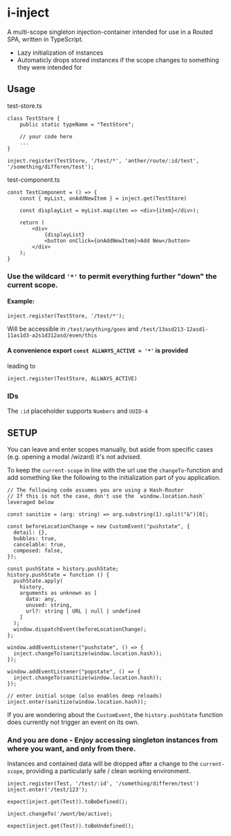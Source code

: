 # i-inject

A multi-scope singleton injection-container intended for use in a Routed SPA, written in TypeScript.

- Lazy initialization of instances
- Automaticly drops stored instances if the scope changes to something they were intended for

## Usage

test-store.ts

```
class TestStore {
    public static typeName = "TestStore";

    // your code here
    ...
}

inject.register(TestStore, '/test/*', 'anther/route/:id/test', '/something/differen/test');

```

test-component.ts

```
const TestComponent = () => {
    const { myList, onAddNewItem } = inject.get(TestStore)

    const displayList = myList.map(iten => <div>{item}</div>);

    return (
        <div>
            {displayList}
            <button onClick={onAddNewItem}>Add New</button>
        </div>
    );
}
```

### Use the wildcard `'*'` to permit everything further "down" the current scope.

#### Example:

```
inject.register(TestStore, '/test/*');
```

Will be accessible in `/test/anything/goes` and `/test/13asd213-12asd1-11as1d3-a2s1d312asd/even/this`

#### A convenience export `const ALLWAYS_ACTIVE = '*'` is provided

leading to

```
inject.register(TestStore, ALLWAYS_ACTIVE)
```

### IDs

The `:id` placeholder supports `Numbers` and `UUID-4`

## SETUP

You can leave and enter scopes manually, but aside from specific cases (e.g. opening a modal /wizard) it's not advised.

To keep the `current-scope` in line with the url use the `changeTo`-function and add something like the following to the initialization part of you application.

```
// The following code assumes you are using a Hash-Router
// If this is not the case, don't use the `window.location.hash` leveraged below

const sanitize = (arg: string) => arg.substring(1).split("&")[0];

const beforeLocationChange = new CustomEvent("pushstate", {
  detail: {},
  bubbles: true,
  cancelable: true,
  composed: false,
});

const pushState = history.pushState;
history.pushState = function () {
  pushState.apply(
    history,
    arguments as unknown as [
      data: any,
      unused: string,
      url?: string | URL | null | undefined
    ]
  );
  window.dispatchEvent(beforeLocationChange);
};

window.addEventListener("pushstate", () => {
  inject.changeTo(sanitize(window.location.hash));
});

window.addEventListener("popstate", () => {
  inject.changeTo(sanitize(window.location.hash));
});

// enter initial scope (also enables deep reloads)
inject.enter(sanitize(window.location.hash));
```

If you are wondering about the `CustomEvent`, the `history.pushState` function does currently not trigger an event on its own.

### And you are done - Enjoy accessing singleton instances from where you want, and only from there.

Instances and contained data will be dropped after a change to the `current-scope`, providing a particularly safe / clean working environment.

```
inject.register(Test, '/test/:id', '/something/differen/test')
inject.enter('/test/123');

expect(inject.get(Test)).toBeDefined();

inject.changeTo('/wont/be/active);

expect(inject.get(Test)).toBeUndefined();
```
